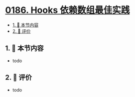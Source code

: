 # [0186. Hooks 依赖数组最佳实践](https://github.com/tnotesjs/TNotes.react/tree/main/notes/0186.%20Hooks%20%E4%BE%9D%E8%B5%96%E6%95%B0%E7%BB%84%E6%9C%80%E4%BD%B3%E5%AE%9E%E8%B7%B5)

<!-- region:toc -->

- [1. 🎯 本节内容](#1--本节内容)
- [2. 🫧 评价](#2--评价)

<!-- endregion:toc -->

## 1. 🎯 本节内容

- todo

## 2. 🫧 评价

- todo
